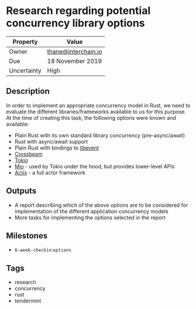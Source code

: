 # Research regarding potential concurrency library options

| Property    | Value                 |
| ----------- | --------------------- |
| Owner       | <thane@interchain.io> |
| Due         | 18 November 2019      |
| Uncertainty | High                  |

## Description
In order to implement an appropriate concurrency model in Rust, we need to
evaluate the different libraries/frameworks available to us for this purpose.
At the time of creating this task, the following options were known and
available:

* Plain Rust with its own standard library concurrency (pre-async/await)
* Rust with async/await support
* Plain Rust with bindings to [libevent](https://github.com/libevent/libevent)
* [Crossbeam](https://github.com/crossbeam-rs/crossbeam)
* [Tokio](https://tokio.rs/)
* [Mio](https://github.com/tokio-rs/mio/) - used by Tokio under the hood, but
  provides lower-level APIs
* [Actix](https://actix.rs/) - a full actor framework

## Outputs
* A report describing which of the above options are to be considered for
  implementation of the different application concurrency models
* More tasks for implementing the options selected in the report

## Milestones
* `6-week-checkin`:`options`

## Tags
* research
* concurrency
* rust
* tendermint

